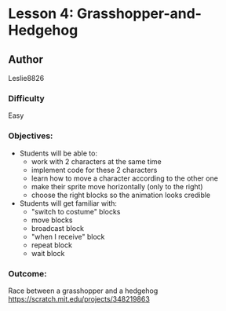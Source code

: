 # Lesson 4: Grasshopper-and-Hedgehog

## Author
Leslie8826

### Difficulty
Easy

### Objectives: 
  - Students will be able to: 
       * work with 2 characters at the same time
       * implement code for these 2 characters
       * learn how to move a character according to the other one
       * make their sprite move horizontally (only to the right)
       * choose the right blocks so the animation looks credible
  - Students will get familiar with:
       * "switch to costume" blocks
       * move blocks
       * broadcast block
       * "when I receive" block
       * repeat block
       * wait block

### Outcome:
Race between a grasshopper and a hedgehog <br>
https://scratch.mit.edu/projects/348219863
